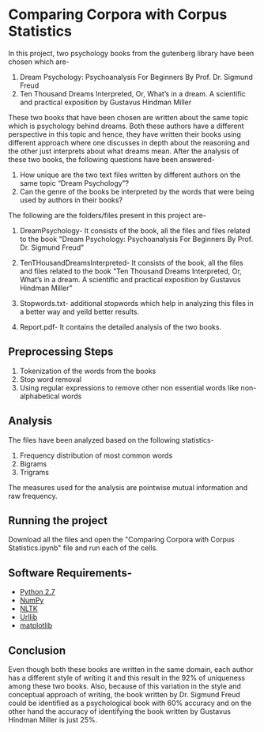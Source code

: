 # Comparing Corpora with Corpus Statistics

In this project, two psychology books from the gutenberg library have been chosen which are-

1) Dream Psychology: Psychoanalysis For Beginners By Prof. Dr. Sigmund Freud 
2) Ten Thousand Dreams Interpreted, Or, What’s in a dream. A scientific and practical exposition by Gustavus Hindman Miller

These two books that have been chosen are written about the same topic which is psychology behind dreams. Both these authors have a different perspective in this topic and hence, they have written their books using different approach where one discusses in depth about the reasoning and the other just interprets about what dreams mean. After the analysis of these two books, the following questions have been answered-

1) How unique are the two text files written by different authors on the same topic “Dream Psychology”?
2) Can the genre of the books be interpreted by the words that were being used by authors in their books?

The following are the folders/files present in this project are-

1) DreamPsychology- It consists of the book, all the files and files related to the book "Dream Psychology: Psychoanalysis For Beginners By Prof. Dr. Sigmund Freud"

2) TenTHousandDreamsInterpreted- It consists of the book, all the files and files related to the book "Ten Thousand Dreams Interpreted, Or, What’s in a dream. A scientific and practical exposition by Gustavus Hindman Miller"

3) Stopwords.txt- additional stopwords which help in analyzing this files in a better way and yeild better results.

4) Report.pdf- It contains the detailed analysis of the two books.

## Preprocessing Steps

1) Tokenization of the words from the books
2) Stop word removal
3) Using regular expressions to remove other non essential words like non-alphabetical words

## Analysis
The files have been analyzed based on the following statistics-

1) Frequency distribution of most common words
2) Bigrams
3) Trigrams

 The measures used for the analysis are pointwise mutual information and raw frequency.

## Running the project
Download all the files and open the "Comparing Corpora with Corpus Statistics.ipynb" file and run each of the cells.

## Software Requirements-

- [Python 2.7](https://www.python.org/download/releases/2.7/)
- [NumPy](http://www.numpy.org/)
- [NLTK](http://www.nltk.org/)
- [Urllib](https://docs.python.org/3/library/urllib.html)
- [matplotlib](http://matplotlib.org/)

## Conclusion
Even though both these books are written in the same domain, each author has a different style of writing it and this result in the 92% of uniqueness among these two books. Also, because of this variation in the style and conceptual approach of writing, the book written by Dr. Sigmund Freud could be identified as a psychological book with 60% accuracy and on the other hand the accuracy of identifying the book written by Gustavus Hindman Miller is just 25%.

